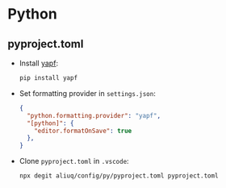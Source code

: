 # Python

## **pyproject.toml**

+ Install [yapf](https://github.com/google/yapf):

	```bash
	pip install yapf
	```

+ Set formatting provider in `settings.json`:

	```json
	{
	  "python.formatting.provider": "yapf",
	  "[python]": {
	    "editor.formatOnSave": true
	  },
	}
	```

+ Clone `pyproject.toml` in `.vscode`:

	```bash
	npx degit aliuq/config/py/pyproject.toml pyproject.toml
	```
